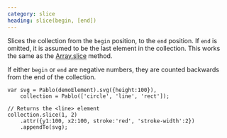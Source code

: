 ```yaml
--- 
category: slice
heading: slice(begin, [end])
---
```


Slices the collection from the `begin` position, to the `end` position. If `end` is omitted, it is assumed to be the last element in the collection. This works the same as the [Array.slice](https://developer.mozilla.org/docs/JavaScript/Reference/Global_Objects/Array/slice) method.

If either `begin` or `end` are negative numbers, they are counted backwards from the end of the collection.

    var svg = Pablo(demoElement).svg({height:100}),
        collection = Pablo(['circle', 'line', 'rect']);
    
    // Returns the <line> element
    collection.slice(1, 2)
        .attr({y1:100, x2:100, stroke:'red', 'stroke-width':2})
        .appendTo(svg);
